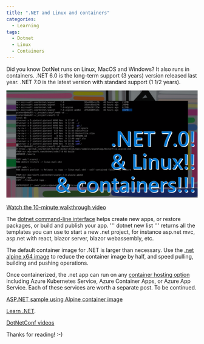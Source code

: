 ```yaml
---
title: ".NET and Linux and containers"
categories:
  - Learning
tags:
  - Dotnet
  - Linux
  - Containers
---
```


Did you know DotNet runs on Linux, MacOS and Windows? It also runs in containers. .NET 6.0 is the long-term support (3 years) version released last year. .NET 7.0 is the latest version with standard support (1 1/2 years).

![img](../assets/images/2022-11-11-dotnet-and-linux-and-containers.png)

[Watch the 10-minute walkthrough video](https://www.youtube.com/watch?v=mSi8nvwObXc)

The [dotnet command-line interface](https://learn.microsoft.com/en-us/dotnet/core/tools/?wt.mc_id=pdebruin_content_blog_cnl_csasci) helps create new apps, or restore packages, or build and publish your app. ''' dotnet new list ''' returns all the templates you can use to start a new .net project, for instance asp.net mvc, asp.net with react, blazor server, blazor webassembly, etc. 

The default container image for .NET is larger than necessary. Use the [.net alpine x64 image](https://github.com/dotnet/dotnet-docker/tree/main/samples/aspnetapp) to reduce the container image by half, and speed pulling, building and pushing operations. 

Once containerized, the .net app can run on any [container hosting option](https://azure.microsoft.com/en-us/products/category/containers/?wt.mc_id=pdebruin_content_blog_cnl_csasci) including Azure Kubernetes Service, Azure Container Apps, or Azure App Service. Each of these services are worth a separate post. To be continued.

[ASP.NET sample using Alpine container image](https://github.com/pdebruin/asp7)

[Learn .NET](https://dotnet.microsoft.com/learn?wt.mc_id=pdebruin_content_blog_cnl_csasci).

[DotNetConf videos](https://www.youtube.com/c/dotNET/videos)

Thanks for reading! :-)

